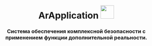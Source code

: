 <h1 align="center">ArApplication</a> 
<img src="https://ssau.ru/i/logo/logo-white-ru.svg" height="42"/></h1>
<h3 align="center">Система обеспечения комплексной безопасности с применением функции дополнительной реальности.</h3>
